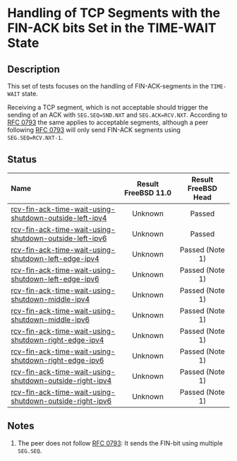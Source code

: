 # Handling of TCP Segments with the FIN-ACK bits Set in the TIME-WAIT State

## Description
This set of tests focuses on the handling of FIN-ACK-segments in the `TIME-WAIT` state.

Receiving a TCP segment, which is not acceptable should trigger the sending of an ACK with `SEG.SEQ=SND.NXT` and `SEG.ACK=RCV.NXT`.
According to [RFC 0793](https://tools.ietf.org/html/rfc0793) the same applies to acceptable segments, although a peer following [RFC 0793](https://tools.ietf.org/html/rfc0793) will only send FIN-ACK segments using `SEG.SEQ=RCV.NXT-1`.

## Status

| Name                                                                                                                                                                                                                                                              | Result FreeBSD 11.0 | Result FreeBSD Head |
|:------------------------------------------------------------------------------------------------------------------------------------------------------------------------------------------------------------------------------------------------------------------|:-------------------:|:-------------------:|
|[rcv-fin-ack-time-wait-using-shutdown-outside-left-ipv4](rcv-fin-ack-time-wait-using-shutdown-outside-left-ipv4.pkt "Ensure that the reception of a FIN-ACK-segment with SEG.SEQ=RCV.NXT-1 in the TIME-WAIT triggers the sending of an ACK-segment")               | Unknown             | Passed              |
|[rcv-fin-ack-time-wait-using-shutdown-outside-left-ipv6](rcv-fin-ack-time-wait-using-shutdown-outside-left-ipv6.pkt "Ensure that the reception of a FIN-ACK-segment with SEG.SEQ=RCV.NXT-1 in the TIME-WAIT triggers the sending of an ACK-segment")               | Unknown             | Passed              |
|[rcv-fin-ack-time-wait-using-shutdown-left-edge-ipv4](rcv-fin-ack-time-wait-using-shutdown-left-edge-ipv4.pkt "Ensure that the reception of a FIN-ACK-segment with SEG.SEQ=RCV.NXT in the TIME-WAIT state triggers the sending of an ACK-segment")                 | Unknown             | Passed (Note 1)     |
|[rcv-fin-ack-time-wait-using-shutdown-left-edge-ipv6](rcv-fin-ack-time-wait-using-shutdown-left-edge-ipv6.pkt "Ensure that the reception of a FIN-ACK-segment with SEG.SEQ=RCV.NXT in the TIME-WAIT state triggers the sending of an ACK-segment")                 | Unknown             | Passed (Note 1)     |
|[rcv-fin-ack-time-wait-using-shutdown-middle-ipv4](rcv-fin-ack-time-wait-using-shutdown-middle-ipv4.pkt "Ensure that the reception of a FIN-ACK-segment with SEG.SEQ=RCV.NXT+1 in the TIME-WAIT state triggers the sending of an ACK-segment")                     | Unknown             | Passed (Note 1)     |
|[rcv-fin-ack-time-wait-using-shutdown-middle-ipv6](rcv-fin-ack-time-wait-using-shutdown-middle-ipv6.pkt "Ensure that the reception of a FIN-ACK-segment with SEG.SEQ=RCV.NXT+1 in the TIME-WAIT state triggers the sending of an ACK-segment")                     | Unknown             | Passed (Note 1)     |
|[rcv-fin-ack-time-wait-using-shutdown-right-edge-ipv4](rcv-fin-ack-time-wait-using-shutdown-right-edge-ipv4.pkt "Ensure that the reception of a FIN-ACK-segment with SEG.SEQ=RCV.NXT+RCV.WND-1 in the TIME-WAIT state triggers the sending of an ACK-segment")     | Unknown             | Passed (Note 1)     |
|[rcv-fin-ack-time-wait-using-shutdown-right-edge-ipv6](rcv-fin-ack-time-wait-using-shutdown-right-edge-ipv6.pkt "Ensure that the reception of a FIN-ACK-segment with SEG.SEQ=RCV.NXT+RCV.WND-1 in the TIME-WAIT state triggers the sending of an ACK-segment")     | Unknown             | Passed (Note 1)     |
|[rcv-fin-ack-time-wait-using-shutdown-outside-right-ipv4](rcv-fin-ack-time-wait-using-shutdown-outside-right-ipv4.pkt "Ensure that the reception of a FIN-ACK-segment with SEG.SEQ=RCV.NXT+RCV.WND in the TIME-WAIT state triggers the sending of an ACK-segment") | Unknown             | Passed (Note 1)     |
|[rcv-fin-ack-time-wait-using-shutdown-outside-right-ipv6](rcv-fin-ack-time-wait-using-shutdown-outside-right-ipv6.pkt "Ensure that the reception of a FIN-ACK-segment with SEG.SEQ=RCV.NXT+RCV.WND in the TIME-WAIT state triggers the sending of an ACK-segment") | Unknown             | Passed (Note 1)     |

## Notes
1. The peer does not follow [RFC 0793](https://tools.ietf.org/html/rfc0793): It sends the FIN-bit using multiple `SEG.SEQ`.
